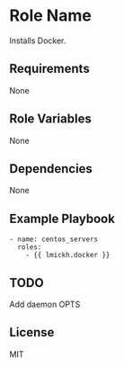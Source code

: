 Role Name
=========

Installs Docker.

Requirements
------------

None

Role Variables
--------------

None

Dependencies
------------

None

Example Playbook
----------------

    - name: centos_servers
      roles:
        - {{ lmickh.docker }}

TODO
----

Add daemon OPTS

License
-------

MIT
